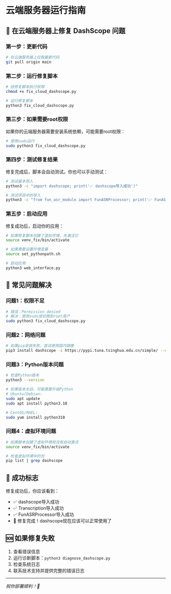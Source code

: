 # 云端服务器运行指南

## 🚀 在云端服务器上修复 DashScope 问题

### 第一步：更新代码
```bash
# 在云端服务器上拉取最新代码
git pull origin main
```

### 第二步：运行修复脚本
```bash
# 给修复脚本执行权限
chmod +x fix_cloud_dashscope.py

# 运行修复脚本
python3 fix_cloud_dashscope.py
```

### 第三步：如果需要root权限
如果你的云端服务器需要安装系统依赖，可能需要root权限：
```bash
# 使用sudo运行
sudo python3 fix_cloud_dashscope.py
```

### 第四步：测试修复结果
修复完成后，脚本会自动测试。你也可以手动测试：
```bash
# 测试基本导入
python3 -c "import dashscope; print('✅ dashscope导入成功')"

# 测试项目中的导入
python3 -c "from fun_asr_module import FunASRProcessor; print('✅ FunASRProcessor导入成功')"
```

### 第五步：启动应用
修复成功后，启动你的应用：
```bash
# 如果修复脚本创建了虚拟环境，先激活它
source venv_fix/bin/activate

# 如果需要设置环境变量
source set_pythonpath.sh

# 启动应用
python3 web_interface.py
```

## 🔧 常见问题解决

### 问题1：权限不足
```bash
# 错误：Permission denied
# 解决：使用sudo或切换到root用户
sudo python3 fix_cloud_dashscope.py
```

### 问题2：网络问题
```bash
# 如果pip安装失败，尝试使用国内镜像
pip3 install dashscope -i https://pypi.tuna.tsinghua.edu.cn/simple/ --no-cache-dir
```

### 问题3：Python版本问题
```bash
# 检查Python版本
python3 --version

# 如果版本太旧，可能需要升级Python
# Ubuntu/Debian:
sudo apt update
sudo apt install python3.10

# CentOS/RHEL:
sudo yum install python310
```

### 问题4：虚拟环境问题
```bash
# 如果脚本创建了虚拟环境但没有自动激活
source venv_fix/bin/activate

# 检查虚拟环境中的包
pip list | grep dashscope
```

## 📝 成功标志
修复成功后，你应该看到：
- ✅ dashscope导入成功
- ✅ Transcription导入成功  
- ✅ FunASRProcessor导入成功
- 🎉 修复完成！dashscope现在应该可以正常使用了

## 🆘 如果修复失败
1. 查看错误信息
2. 运行诊断脚本：`python3 diagnose_dashscope.py`
3. 检查系统日志
4. 联系技术支持并提供完整的错误日志

---
*祝你部署顺利！🚀*
